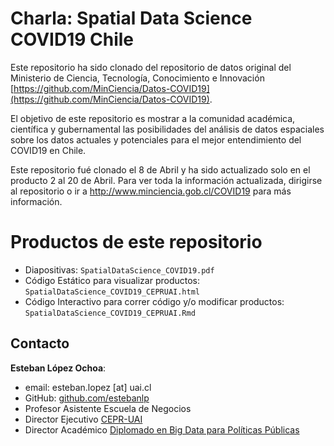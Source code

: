# Charla: Spatial Data Science COVID19 Chile

Este repositorio ha sido clonado del repositorio de datos original del Ministerio de Ciencia, Tecnología, Conocimiento e Innovación [https://github.com/MinCiencia/Datos-COVID19](https://github.com/MinCiencia/Datos-COVID19).

El objetivo de este repositorio es mostrar a la comunidad académica, científica y gubernamental las posibilidades del análisis de datos espaciales sobre los datos actuales y potenciales para el mejor entendimiento del COVID19 en Chile.  

Este repositorio fué clonado el 8 de Abril y ha sido actualizado solo en el producto 2 al 20 de Abril. Para ver toda la información actualizada, dirigirse al repositorio o ir a http://www.minciencia.gob.cl/COVID19 para más información.

# Productos de este repositorio

- Diapositivas: `SpatialDataScience_COVID19.pdf`
- Código Estático para visualizar productos: `SpatialDataScience_COVID19_CEPRUAI.html`
- Código Interactivo para correr código y/o modificar productos: `SpatialDataScience_COVID19_CEPRUAI.Rmd`


## Contacto

**Esteban López Ochoa**:

  - email: esteban.lopez [at] uai.cl
  - GitHub: [github.com/estebanlp](http://github.com/estebanlp)
  - Profesor Asistente Escuela de Negocios
  - Director Ejecutivo [CEPR-UAI](http://www.cepr.uai.cl)
  - Director Académico [Diplomado en Big Data para Políticas Públicas](https://gobierno.uai.cl/diplomado/diplomado-big-data-politicas-publicas-vina-del-mar/)

